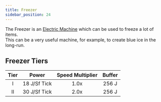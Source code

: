 ```yaml
---
title: Freezer
sidebar_position: 24
---
```


The Freezer is an [Electric Machine](../Electric-Machines.md) which can be used to freeze a lot of items.  
This can be a very useful machine, for example, to create blue ice in the long-run.

## Freezer Tiers

| Tier |     Power    | Speed Multiplier | Buffer |
| :--: | :----------: | :--------------: | :----: |
| I    | 18 J/Sf Tick | 1.0x             | 256 J  |
| II   | 30 J/Sf Tick | 2.0x             | 256 J  |
